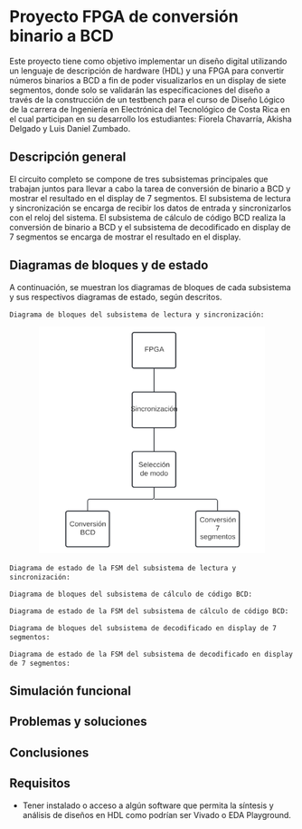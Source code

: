 # Proyecto FPGA de conversión binario a BCD

Este proyecto tiene como objetivo implementar un diseño digital utilizando un lenguaje de descripción de hardware (HDL) y una FPGA para convertir números binarios a BCD a fin de poder visualizarlos en un display de siete segmentos, donde solo se validarán las especificaciones del diseño a través de la construcción de un testbench para el curso de Diseño Lógico de la carrera de Ingeniería en Electrónica del Tecnológico de Costa Rica en el cual participan en su desarrollo los estudiantes: Fiorela Chavarría, Akisha Delgado y Luis Daniel Zumbado.


## Descripción general

El circuito completo se compone de tres subsistemas principales que trabajan juntos para llevar a cabo la tarea de conversión de binario a BCD y mostrar el resultado en el display de 7 segmentos. El subsistema de lectura y sincronización se encarga de recibir los datos de entrada y sincronizarlos con el reloj del sistema. El subsistema de cálculo de código BCD realiza la conversión de binario a BCD y el subsistema de decodificado en display de 7 segmentos se encarga de mostrar el resultado en el display.

## Diagramas de bloques y de estado

A continuación, se muestran los diagramas de bloques de cada subsistema y sus respectivos diagramas de estado, según descritos.

    Diagrama de bloques del subsistema de lectura y sincronización:

<p align="center">
<img src="https://github.com/Akisha11/Dise-o-digital-en-HDL-/blob/main/Diagrama%20de%20bloques%20Subsistema%20Lectura.png" alt="texto_alternativo" width="400" height="400">
</p>

    Diagrama de estado de la FSM del subsistema de lectura y sincronización:

<!--...-->

    Diagrama de bloques del subsistema de cálculo de código BCD:

<!--...-->

    Diagrama de estado de la FSM del subsistema de cálculo de código BCD:

<!--...-->

    Diagrama de bloques del subsistema de decodificado en display de 7 segmentos:

<!--...-->

    Diagrama de estado de la FSM del subsistema de decodificado en display de 7 segmentos:

<!--...-->

## Simulación funcional

<!--Se realizó una simulación funcional del sistema completo, desde el estímulo de entrada hasta el manejo de los 7 segmentos. A continuación, se muestra un ejemplo y análisis de dicha simulación:-->

<!--Simulación funcional del sistema completo-->

<!--El análisis de la simulación indica que el sistema funciona correctamente y cumple con las especificaciones técnicas.
Consumo de recursos y velocidad de reloj-->

<!--Se realizó un análisis del consumo de recursos en la FPGA (LUTs, FFs, etc.) y del consumo de potencia que reporta la herramienta Vivado. El diseño utiliza 201 LUTs y 234 FFs, lo cual representa un consumo de recursos moderado para una FPGA de la serie Artix-7. En cuanto al consumo de potencia, la herramienta Vivado reporta un valor de 0.032 W.-->

<!--Por otro lado, se realizó un análisis de la velocidad de reloj del diseño. El diseño funcionó correctamente a una frecuencia de reloj de 100 MHz. Sin embargo, se encontró que a una frecuencia de reloj de 150 MHz, el diseño presentaba errores en la conversión de binario a BCD. Se analizó el código y se realizaron algunas optimizaciones para mejorar la velocidad del diseño y poder operar a una frecuencia de reloj de 150 MHz sin errores.-->

## Problemas y soluciones

<!--Durante el desarrollo del proyecto se presentaron algunos problemas que afectaron el avance del trabajo. Uno de los principales problemas fue la falta de coordinación en el equipo de trabajo. Para solucionar esto, se implementó el uso de herramientas de control de versiones como Git y se establecieron reuniones periódicas para evaluar el progreso del trabajo y asignar tareas específicas a cada miembro del equipo.

Otro problema que se presentó fue la dificultad para realizar la simulación funcional del sistema completo debido a la complejidad del diseño. Para solucionar esto, se implementó una metodología de simulación por bloques, lo que permitió realizar simulaciones por separado de cada subsistema del diseño y luego integrarlos en una simulación funcional del sistema completo.-->

## Conclusiones

<!--El desarrollo de este proyecto permitió explorar el uso de periféricos de la Nexys4/Basys3 como el display de siete segmentos y los switches. Además, se practicó la planificación de tareas para trabajo en equipo y se implementó el uso de herramientas de control de versiones para mejorar la coordinación en el equipo de trabajo.

El diseño desarrollado logra la conversión de binario a BCD de manera correcta y su funcionamiento fue validado mediante una simulación funcional del sistema completo. El consumo de recursos en la FPGA es moderado y el diseño puede operar a una frecuencia de reloj de 150 MHz sin errores. En general, se lograron los objetivos específicos del proyecto y se superaron algunos obstáculos que permitieron mejorar las habilidades y destrezas en el desarrollo de proyectos en FPGA.-->


## Requisitos

- Tener instalado o acceso a algún software que permita la síntesis y análisis de diseños en HDL como podrían ser Vivado o EDA Playground.
